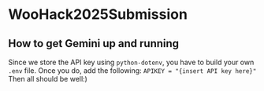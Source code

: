 # WooHack2025Submission

## How to get Gemini up and running

Since we store the API key using `python-dotenv`, you have to build your own `.env` file. Once you do, add the following:
`APIKEY = "{insert API key here}"` 
Then all should be well:)
